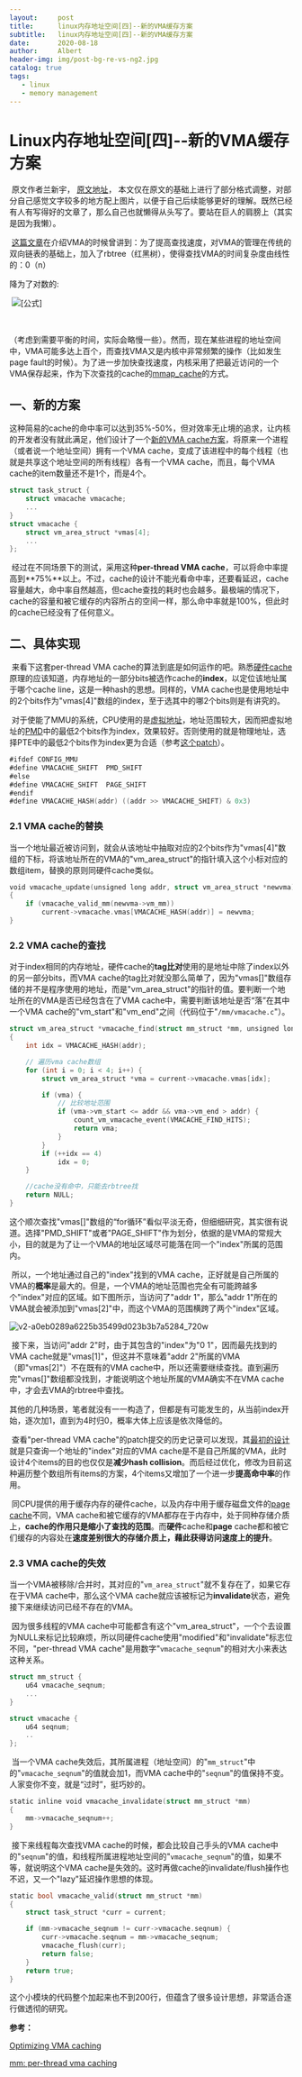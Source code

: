 ```yaml
---
layout:     post
title:      linux内存地址空间[四]--新的VMA缓存方案
subtitle:   linux内存地址空间[四]--新的VMA缓存方案
date:       2020-08-18
author:     Albert
header-img: img/post-bg-re-vs-ng2.jpg
catalog: true
tags:
   - linux
   - memory management
---
```


# Linux内存地址空间[四]--新的VMA缓存方案

​		原文作者兰新宇， [原文地址](https://zhuanlan.zhihu.com/p/99124666)， 本文仅在原文的基础上进行了部分格式调整，对部分自己感觉文字较多的地方配上图片，以便于自己后续能够更好的理解。既然已经有人有写得好的文章了，那么自己也就懒得从头写了。要站在巨人的肩膀上（其实是因为我懒）。

​    	[这篇文章](https://zhuanlan.zhihu.com/p/67936075)在介绍VMA的时候曾讲到：为了提高查找速度，对VMA的管理在传统的双向链表的基础上，加入了rbtree（红黑树），使得查找VMA的时间复杂度由线性的：0（n）

降为了对数的:

​																																![[公式]](https://www.zhihu.com/equation?tex=log_%7B2%7DN) 

​					

（考虑到需要平衡的时间，实际会略慢一些）。然而，现在某些进程的地址空间中，VMA可能多达上百个，而查找VMA又是内核中非常频繁的操作（比如发生page fault的时候）。为了进一步加快查找速度，内核采用了把最近访问的一个VMA保存起来，作为下次查找的cache的[mmap_cache](https://zhuanlan.zhihu.com/p/68398179)的方式。

## 一、新的方案

​		这种简易的cache的命中率可以达到35%-50%，但对效率无止境的追求，让内核的开发者没有就此满足，他们设计了一个[新的VMA cache方案](https://link.zhihu.com/?target=https%3A//lwn.net/Articles/588807/)，将原来一个进程（或者说一个地址空间）拥有一个VMA cache，变成了该进程中的每个线程（也就是共享这个地址空间的所有线程）各有一个VMA cache，而且，每个VMA cache的item数量还不是1个，而是4个。

```c
struct task_struct {
    struct vmacache vmacache;
    ...
}
struct vmacache {
    struct vm_area_struct *vmas[4];
    ...
};
```

​		经过在不同场景下的测试，采用这种**per-thread VMA cache**，可以将命中率提高到**75%**以上。不过，cache的设计不能光看命中率，还要看延迟，cache容量越大，命中率自然越高，但cache查找的耗时也会越多。最极端的情况下，cache的容量和被它缓存的内容所占的空间一样，那么命中率就是100%，但此时的cache已经没有了任何意义。

## 二、具体实现

​		来看下这套per-thread VMA cache的算法到底是如何运作的吧。熟悉[硬件cache](https://zhuanlan.zhihu.com/p/65245043)原理的应该知道，内存地址的一部分bits被选作cache的**index**，以定位该地址属于哪个cache line，这是一种hash的思想。同样的，VMA cache也是使用地址中的2个bits作为"vmas[4]"数组的index，至于选其中的哪2个bits则是有讲究的。

​		对于使能了MMU的系统，CPU使用的是[虚拟地址](https://zhuanlan.zhihu.com/p/66794639)，地址范围较大，因而把虚拟地址的[PMD](https://zhuanlan.zhihu.com/p/67813716)中的最低2个bits作为index，效果较好。否则使用的就是物理地址，选择PTE中的最低2个bits作为index更为合适（参考[这个patch](https://link.zhihu.com/?target=https%3A//github.com/torvalds/linux/commit/ddbf369c0a33924f76d092985bd20d9310f43d7f%23diff-615c4cb1cfe26584ba140a2df47362f2)）。

```go
#ifdef CONFIG_MMU
#define VMACACHE_SHIFT	PMD_SHIFT
#else
#define VMACACHE_SHIFT	PAGE_SHIFT
#endif
#define VMACACHE_HASH(addr) ((addr >> VMACACHE_SHIFT) & 0x3)
```

### 2.1 VMA cache的替换

​		当一个地址最近被访问到，就会从该地址中抽取对应的2个bits作为"vmas[4]"数组的下标，将该地址所在的VMA的"vm_area_struct"的指针填入这个小标对应的数组item，替换的原则同硬件cache类似。

```go
void vmacache_update(unsigned long addr, struct vm_area_struct *newvma)
{
    if (vmacache_valid_mm(newvma->vm_mm))
        current->vmacache.vmas[VMACACHE_HASH(addr)] = newvma;
}
```

### 2.2 VMA cache的查找

​		对于index相同的内存地址，硬件cache的**tag比对**使用的是地址中除了index以外的另一部分bits，而VMA cache的tag比对就没那么简单了，因为"vmas[]"数组存储的并不是程序使用的地址，而是"vm_area_struct"的指针的值。要判断一个地址所在的VMA是否已经包含在了VMA cache中，需要判断该地址是否“落”在其中一个VMA cache的"vm_start"和"vm_end"之间（代码位于"`/mm/vmacache.c`"）。

```go
struct vm_area_struct *vmacache_find(struct mm_struct *mm, unsigned long addr)
{
    int idx = VMACACHE_HASH(addr);

    // 遍历vma cache数组
    for (int i = 0; i < 4; i++) {
        struct vm_area_struct *vma = current->vmacache.vmas[idx];

        if (vma) {
            // 比较地址范围
            if (vma->vm_start <= addr && vma->vm_end > addr) {
                count_vm_vmacache_event(VMACACHE_FIND_HITS);
                return vma;
            }
        }
        if (++idx == 4)
            idx = 0;
    }

    //cache没有命中，只能去rbtree找
    return NULL;
}
```

​		这个顺次查找"vmas[]"数组的“for循环”看似平淡无奇，但细细研究，其实很有说道。选择"PMD_SHIFT"或者"PAGE_SHIFT"作为划分，依据的是VMA的常规大小，目的就是为了让一个VMA的地址区域尽可能落在同一个"index"所属的范围内。

​		所以，一个地址通过自己的"index"找到的VMA cache，正好就是自己所属的VMA的**概率**是最大的。但是，一个VMA的地址范围也完全有可能跨越多个"index"对应的区域。如下图所示，当访问了"addr 1"，那么"addr 1"所在的VMA就会被添加到"vmas[2]"中，而这个VMA的范围横跨了两个"index"区域。

![v2-a0eb0289a6225b35499d023b3b7a5284_720w](https://gitee.com/cclinuxer/blog_image/raw/master/image/v2-a0eb0289a6225b35499d023b3b7a5284_720w.jpg)

​			接下来，当访问"addr 2"时，由于其包含的"index"为"0 1"，因而最先找到的VMA cache就是"vmas[1]"，但这并不意味着"addr 2"所属的VMA（即"vmas[2]"）不在既有的VMA cache中，所以还需要继续查找。直到遍历完"vmas[]"数组都没找到，才能说明这个地址所属的VMA确实不在VMA cache中，才会去VMA的rbtree中查找。

​		其他的几种场景，笔者就没有一一构造了，但都是有可能发生的，从当前index开始，逐次加1，直到为4时归0，概率大体上应该是依次降低的。

​		查看"per-thread VMA cache"的patch提交的历史记录可以发现，其[最初的设计](https://link.zhihu.com/?target=https%3A//github.com/torvalds/linux/commit/615d6e8756c87149f2d4c1b93d471bca002bd849)就是只查询一个地址的"index"对应的VMA cache是不是自己所属的VMA，此时设计4个items的目的也仅仅是**减少hash collision**。而后经过优化，修改为目前这种遍历整个数组所有items的方案，4个items又增加了一个进一步**提高命中率**的作用。

​		同CPU提供的用于缓存内存的硬件cache，以及内存中用于缓存磁盘文件的[page cache](https://zhuanlan.zhihu.com/p/68071761)不同，VMA cache和被它缓存的VMA都存在于内存中，处于同种存储介质上，**cache的作用只是缩小了查找的范围**。而**硬件**cache和**page** cache都和被它们缓存的内容处在**速度差别很大的存储介质上，藉此获得访问速度上的提升**。

### 2.3 VMA cache的失效

​		当一个VMA被移除/合并时，其对应的"`vm_area_struct`"就不复存在了，如果它存在于VMA cache中，那么这个VMA cache就应该被标记为**invalidate**状态，避免接下来继续访问已经不存在的VMA。

​		因为很多线程的VMA cache中可能都含有这个"vm_area_struct"，一个个去设置为NULL来标记比较麻烦，所以同硬件cache使用"modified"和"invalidate"标志位不同，"per-thread VMA cache"是用数字"`vmacache_seqnum`"的相对大小来表达这种关系。

```c
struct mm_struct {
    u64 vmacache_seqnum;
    ...
}

struct vmacache {
    u64 seqnum;
    ..
};
```

​		当一个VMA cache失效后，其所属进程（地址空间）的"`mm_struct`"中的"`vmacache_seqnum`"的值就会加1，而VMA cache中的"`seqnum`"的值保持不变。人家变你不变，就是“过时”，挺巧妙的。

```go
static inline void vmacache_invalidate(struct mm_struct *mm)
{
    mm->vmacache_seqnum++;
}
```

​		接下来线程每次查找VMA cache的时候，都会比较自己手头的VMA cache中的"`seqnum`"的值，和线程所属进程地址空间的"`vmacache_seqnum`"的值，如果不等，就说明这个VMA cache是失效的。这时再做cache的invalidate/flush操作也不迟，又一个"lazy"延迟操作思想的体现。

```go
static bool vmacache_valid(struct mm_struct *mm)
{
    struct task_struct *curr = current;

    if (mm->vmacache_seqnum != curr->vmacache.seqnum) {
        curr->vmacache.seqnum = mm->vmacache_seqnum;
        vmacache_flush(curr);
        return false;
    }
    return true;
}
```

​		这个小模块的代码整个加起来也不到200行，但蕴含了很多设计思想，非常适合逐行做透彻的研究。



**参考：**

[Optimizing VMA caching](https://link.zhihu.com/?target=https%3A//lwn.net/Articles/589475/)

[mm: per-thread vma caching](https://link.zhihu.com/?target=https%3A//lwn.net/Articles/588807/)
